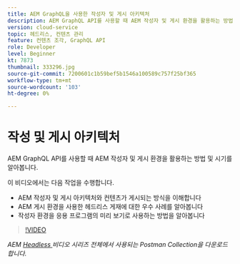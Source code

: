 ```yaml
---
title: AEM GraphQL을 사용한 작성자 및 게시 아키텍처
description: AEM GraphQL API를 사용할 때 AEM 작성자 및 게시 환경을 활용하는 방법 및 시기를 알아봅니다.
version: cloud-service
topic: 헤드리스, 컨텐츠 관리
feature: 컨텐츠 조각, GraphQL API
role: Developer
level: Beginner
kt: 7873
thumbnail: 333296.jpg
source-git-commit: 7200601c1b59bef5b1546a100589c757f25bf365
workflow-type: tm+mt
source-wordcount: '103'
ht-degree: 0%

---
```



# 작성 및 게시 아키텍처

AEM GraphQL API를 사용할 때 AEM 작성자 및 게시 환경을 활용하는 방법 및 시기를 알아봅니다.

이 비디오에서는 다음 작업을 수행합니다.

+ AEM 작성자 및 게시 아키텍처와 컨텐츠가 게시되는 방식을 이해합니다
+ AEM 게시 환경을 사용한 헤드리스 게재에 대한 우수 사례를 알아봅니다
+ 작성자 환경을 응용 프로그램의 미리 보기로 사용하는 방법을 알아봅니다

>[!VIDEO](https://video.tv.adobe.com/v/333296/?quality=12&learn=on)

_AEM  [Headless ](./assets/aem-headless-video-series.postman_collection.json) 비디오 시리즈 전체에서 사용되는 Postman Collection을 다운로드합니다._
